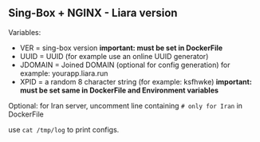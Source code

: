 Sing-Box + NGINX - Liara version
----------------

Variables:
 * VER = sing-box version **important: must be set in DockerFile**
 * UUID = UUID (for example use an online UUID generator)
 * JDOMAIN = Joined DOMAIN (optional for config generation) for example: yourapp.liara.run
 * XPID = a random 8 character string (for example: ksfhwke) **important: must be set same in DockerFile and Environment variables**

Optional: for Iran server, uncomment line containing `# only for Iran` in DockerFile

use `cat /tmp/log` to print configs.